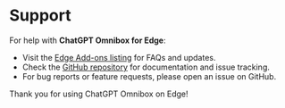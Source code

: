# Support

For help with **ChatGPT Omnibox for Edge**:

- Visit the [Edge Add-ons listing](https://microsoftedge.microsoft.com/addons/) for FAQs and updates.
- Check the [GitHub repository](https://github.com/your-repo/chatgpt-omnibox) for documentation and issue tracking.
- For bug reports or feature requests, please open an issue on GitHub.

Thank you for using ChatGPT Omnibox on Edge!